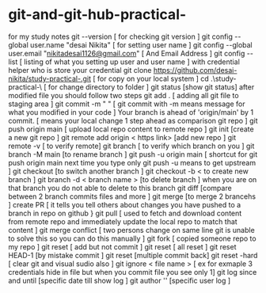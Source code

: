 # git-and-git-hub-practical-
for my study notes
git --version                                    [ for checking git version ]
git config --global user.name "desai Nikita"     [ for setting user name ]
git config --global user.email "nikitadesai1126@gmail.com"    [ And Email Address ]
git config --list                                           [ listing of what you setting up user and user name ]   with credential helper who is store your credential 
 git clone https://github.com/desai-nikita/study-practical-.git                     [ for copy on your local system ]
 cd .\study-practical-\                              [ for change directory to folder ]
git status                                      [show git status] 
after modified file you should follow two steps 
git add  .                                     [ adding all  git file to staging area ] 
git commit -m " "                                [ git commit with -m means message for what you modified in your code ]
Your branch is ahead of 'origin/main' by 1 commit.    [ means your local change 1 step ahead as comparison git repo ]
  git push origin main                              [ upload local repo content to remote repo ]
  git init                                         [create a new git repo ]
 git remote add origin < https link>               [add new repo ]
   git remote -v                                  [ to verify remote]
  git branch                                      [ to verify which branch on you ]
  git branch -M main                               [to rename branch ]
  git push -u  origin main                         [ shortcut for git push origin main next time you type only git push  -u means to get upstream ]
  git checkout <branch name>                         [to switch another branch ]
  git checkout -b  <  to create new branch  ]
git branch -d  < branch name >                        [to delete branch ]   when you are on that branch you do not able to delete to this branch 
git diff <branch name >                             [compare between 2 branch commits files and more ]
git merge <branch name >                            [to merge 2 brancehs ]
create PR                                               [ it tells you tell others about changes you have pushed  to a branch in repo on github }
git pull                                                  [ used to fetch  and download content from remote repo and immediately  update the local repo to  match that content ]
git merge  conflict                                    [   two persons change on same line git is unable to solve this so you can do this manually  ]
git fork                                               [  copied someone repo to my repo ]
git reset  <file name >                              [ add but not commit ]
git reset                                               [ all reset ]
git reset HEAD-1                                    [by mistake  commit ] 
git reset <cmmit hash >                               [multiple commit back]
git reset -hard <hash >                           [ clear git and visual sudio also ]
git ignore < file name >                          [  ex for exmaple  3 credentials hide in file  but when you commit file you see only 1]
git log since and until                           [specific date till show log ]
git author ''                                      [specific user log ] 


  
  
